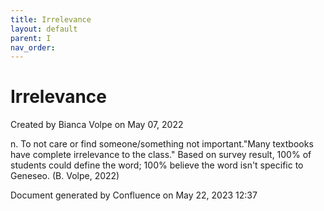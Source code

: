```yaml
---
title: Irrelevance
layout: default
parent: I
nav_order:
---
```


# Irrelevance

Created by  Bianca Volpe on May 07, 2022

n. To not care or find someone/something not important.&quot;Many textbooks have complete irrelevance to the class.&quot; Based on survey result, 100% of students could define the word; 100% believe the word isn't specific to Geneseo. (B. Volpe, 2022)

Document generated by Confluence on May 22, 2023 12:37


